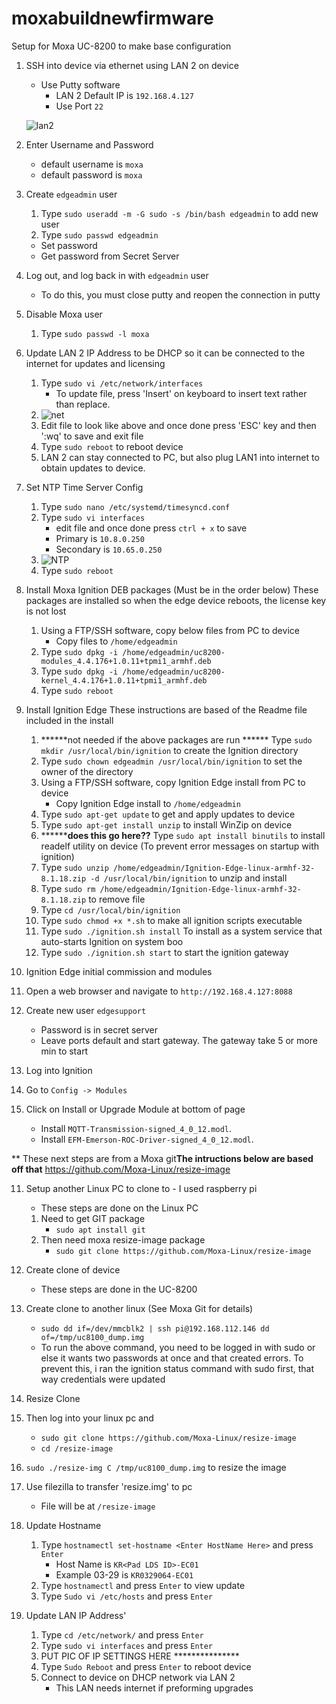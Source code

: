 # moxabuildnewfirmware
Setup for Moxa UC-8200 to make base configuration
1. SSH into device via ethernet using LAN 2 on device
   - Use Putty software
     - LAN 2 Default IP is `192.168.4.127`
     - Use Port `22`
   
   ![lan2](https://user-images.githubusercontent.com/109390971/182858043-242a11da-11f1-40d3-b667-8326291d9cc2.png)

2. Enter Username and Password
   - default username is `moxa`
   - default password is `moxa`

3. Create `edgeadmin` user
   1. Type `sudo useradd -m -G sudo -s /bin/bash edgeadmin` to add new user
   2. Type `sudo passwd edgeadmin`
     - Set password
     - Get password from Secret Server

4. Log out, and log back in with `edgeadmin` user
   - To do this, you must close putty and reopen the connection in putty

5. Disable Moxa user
   1. Type `sudo passwd -l moxa`

6. Update LAN 2 IP Address to be DHCP so it can be connected to the internet for updates and licensing 
   1. Type `sudo vi /etc/network/interfaces`
      - To update file, press 'Insert' on keyboard to insert text rather than replace.
   2. ![net](https://user-images.githubusercontent.com/109390971/182859623-0f017c34-1347-422e-bc2c-52115882aadc.png)
   3. Edit file to look like above and once done press 'ESC' key and then ':wq' to save and exit file
   4. Type `sudo reboot` to reboot device
   5. LAN 2 can stay connected to PC, but also plug LAN1 into internet to obtain updates to device.
      
7. Set NTP Time Server Config 
   1. Type `sudo nano /etc/systemd/timesyncd.conf`
   2. Type `sudo vi interfaces`
      - edit file and once done press `ctrl + x` to save
      - Primary is `10.8.0.250`
      - Secondary is `10.65.0.250`
   4. ![NTP](https://user-images.githubusercontent.com/109390971/182207266-fd71b35f-93e4-4d0a-93f8-514b0a5a5589.png)
   5. Type `sudo reboot`
   
8. Install Moxa Ignition DEB packages (Must be in the order below)
   These packages are installed so when the edge device reboots, the license key is not lost
   1. Using a FTP/SSH software, copy below files from PC to device
      - Copy files to `/home/edgeadmin`
   2. Type `sudo dpkg -i /home/edgeadmin/uc8200-modules_4.4.176+1.0.11+tpmi1_armhf.deb`
   3. Type `sudo dpkg -i /home/edgeadmin/uc8200-kernel_4.4.176+1.0.11+tpmi1_armhf.deb`
   4. Type `sudo reboot`

9. Install Ignition Edge
   These instructions are based of the Readme file included in the install
   1. ******not needed if the above packages are run ****** Type `sudo mkdir /usr/local/bin/ignition` to create the Ignition directory
   2. Type `sudo chown edgeadmin /usr/local/bin/ignition` to set the owner of the directory
   2. Using a FTP/SSH software, copy Ignition Edge install from PC to device
      - Copy Ignition Edge install to `/home/edgeadmin`
   3. Type `sudo apt-get update` to get and apply updates to device
   4. Type `sudo apt-get install unzip` to install WinZip on device
   4. ************does this go here??****** Type `sudo apt install binutils` to install readelf utility on device (To prevent error messages on startup with ignition)
   5. Type `sudo unzip /home/edgeadmin/Ignition-Edge-linux-armhf-32-8.1.18.zip -d /usr/local/bin/ignition` to unzip and install
   6. Type `sudo rm /home/edgeadmin/Ignition-Edge-linux-armhf-32-8.1.18.zip` to remove file
   7. Type `cd /usr/local/bin/ignition`
   8. Type `sudo chmod +x *.sh` to make all ignition scripts executable
   9. Type `sudo ./ignition.sh install` To install as a system service that auto-starts Ignition on system boo
   10. Type `sudo ./ignition.sh start` to start the ignition gateway
   
10. Ignition Edge initial commission and modules
   1. Open a web browser and navigate to `http://192.168.4.127:8088`
   2. Create new user `edgesupport`
      - Password is in secret server
      - Leave ports default and start gateway.  The gateway take 5 or more min to start
   3. Log into Ignition
   4. Go to `Config -> Modules`
   5. Click on Install or Upgrade Module at bottom of page
      - Install `MQTT-Transmission-signed_4_0_12.modl`.
      - Install `EFM-Emerson-ROC-Driver-signed_4_0_12.modl`.

** These next steps are from a Moxa git**The intructions below are based off that**
https://github.com/Moxa-Linux/resize-image

11. Setup another Linux PC to clone to - I used raspberry pi
    - These steps are done on the Linux PC
    1. Need to get GIT package
       - `sudo apt install git`
    2. Then need moxa resize-image package
       - `sudo git clone https://github.com/Moxa-Linux/resize-image`
      
12. Create clone of device
    - These steps are done in the UC-8200
   1. Create clone to another linux (See Moxa Git for details)
      - `sudo dd if=/dev/mmcblk2 | ssh pi@192.168.112.146 dd of=/tmp/uc8100_dump.img`
      - To run the above command, you need to be logged in with sudo or else it wants two passwords at once and that created errors.  To prevent this, i ran the ignition status command with sudo first, that way credentials were updated

13. Resize Clone
   1. Then log into your linux pc and
      - `sudo git clone https://github.com/Moxa-Linux/resize-image`
      - `cd /resize-image`
   2. `sudo ./resize-img C /tmp/uc8100_dump.img` to resize the image
   3. Use filezilla to transfer 'resize.img' to pc
      - File will be at `/resize-image`
  
  
  
  

6. Update Hostname
   1. Type `hostnamectl set-hostname <Enter HostName Here>` and press `Enter`
      - Host Name is `KR<Pad LDS ID>-EC01`
      - Example 03-29 is `KR0329064-EC01`
   2. Type `hostnamectl` and press `Enter` to view update
   3. Type `Sudo vi /etc/hosts` and press `Enter`

7. Update LAN IP Address'
   1. Type `cd /etc/network/` and press `Enter`
   2. Type `sudo vi interfaces` and press `Enter`
   3. PUT PIC OF IP SETTINGS HERE ***************
   4. Type `Sudo Reboot` and press `Enter` to reboot device
   5. Connect to device on DHCP network via LAN 2
      - This LAN needs internet if preforming upgrades







   
